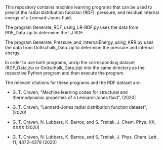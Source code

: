 This repository contains machine learning programs that can be used to predict the radial distribution function (RDF), pressure, and residual internal energy of a Lennard-Jones fluid. 

The program Generate_RDF_using_LR-RDF.py uses the data from RDF_Data.zip to determine the LJ RDF. 

The program Generate_Pressure_and_InternalEnergy_using_KRR.py uses the data from Gottschalk_Data.zip to determine the pressure and internal energy.

In order to use both programs, unzip the corresponding dataset (RDF_Data.zip or Gottschalk_Data.zip) into the same directory as the respective Python program and then execute the program.

The relevant citations for these programs and the RDF dataset are:

 - G. T. Craven, "Machine learning codes for structural and thermodynamic properties of a Lennard-Jones fluid", (2020)
  
 - G. T. Craven, "Lennard-Jones radial distribution function dataset", (2020)
  
 - G. T. Craven, N. Lubbers, K. Barros, and S. Tretiak, J. Chem. Phys. XX, XXXX (2020)
  
 - G. T. Craven, N. Lubbers, K. Barros, and S. Tretiak, J. Phys. Chem. Lett. 11, 4372–4378 (2020)
